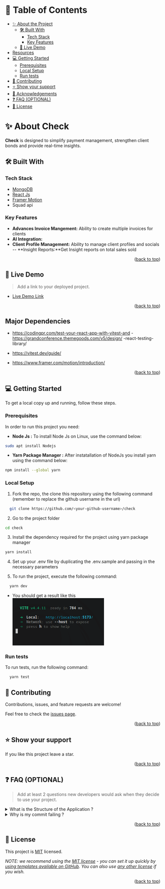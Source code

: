 <a name="readme-top"></a>

# 📗 Table of Contents

- [✨ About the Project](#about-project)
  - [🛠 Built With](#built-with)
    - [Tech Stack](#tech-stack)
    - [Key Features](#key-features)
  - [🚀 Live Demo](#live-demo)
- [Resources](#resources)
- [💻 Getting Started](#getting-started)
  - [Prerequisites](#prerequisites)
  - [Local Setup](#local-setup)
  - [Run tests](#run-tests)
- [🤝 Contributing](#contributing)
- [⭐️ Show your support](#support)
- [🙏 Acknowledgements](#acknowledgements)
- [❓ FAQ (OPTIONAL)](#faq)
- [📝 License](#license)

<!-- PROJECT DESCRIPTION -->

# ✨ About Check <a name="about-project"></a>

**Check** is designed to simplify payment management, strengthen client bonds and provide real-time insights.

## 🛠 Built With <a name="built-with"></a>

### Tech Stack <a name="tech-stack"></a>

<ul>
    <li><a href="https://reactjs.org/">MongoDB</a></li>
    <li><a href="https://tailwindcss.com/">React Js</a></li>
    <li><a href="https://www.framer.com/motion/">Framer Motion</a></li>
    <li> Squad api</li>
</ul>

<!-- Features -->

### Key Features <a name="key-features"></a>

- **Advances Invoice Mangement:** Ability to create multiple invoices for clients
- **AI Integration:**
- **Client Profile Management:** Ability to manage client profiles and socials
-- **Insight Reports:**Get Insight reports on total sales sold
<p align="right">(<a href="#readme-top">back to top</a>)</p>

<!-- LIVE DEMO -->

## 🚀 Live Demo <a name="live-demo"></a>

> Add a link to your deployed project.

- [Live Demo Link](https://luxury-torrone-154914.netlify.app/)

<p align="right">(<a href="#readme-top">back to top</a>)</p>

<!-- Resources -->

## Major Dependencies <a name="resources"></a>

- https://codingpr.com/test-your-react-app-with-vitest-and -https://grandconference.themegoods.com/v5/design/
  -react-testing-library/
- https://vitest.dev/guide/

- https://www.framer.com/motion/introduction/
<p align="right">(<a href="#readme-top">back to top</a>)</p>
<!-- GETTING STARTED -->

## 💻 Getting Started <a name="getting-started"></a>

To get a local copy up and running, follow these steps.

### Prerequisites <a name="prerequisites"></a>

In order to run this project you need:

- **Node Js :** To install Node Js on Linux, use the command below:

```sh
sudo apt install Nodejs

```

- **Yarn Package Manager :** After instatallation of NodeJs you install yarn using the command below:

```sh
npm install --global yarn
```

### Local Setup <a name="local-setup"></a>

1. Fork the repo, the clone this repository using the following command (remember to replace the github username in the url)

```sh
  git clone https://github.com/<your-github-username>/check
```

2. Go to the project folder

```sh
cd check
```

3.  Install the dependency required for the project using yarn package manager

```sh
yarn install
```

4. Set up your .env file by duplicating the .env.sample and passing in the necessary parameters

5. To run the project, execute the following command:

```sh
  yarn dev
```

- You should get a result like this
  <img src="./public/imgs/vite-setup.png" alt="vite running on localhost:5173"/>

### Run tests <a name="run-tests"></a>

To run tests, run the following command:

```sh
  yarn test
```

<!-- CONTRIBUTING -->

## 🤝 Contributing <a name="contributing"></a>

Contributions, issues, and feature requests are welcome!

Feel free to check the [issues page](../../issues/).

<p align="right">(<a href="#readme-top">back to top</a>)</p>

<!-- SUPPORT -->

## ⭐️ Show your support <a name="support"></a>

If you like this project leave a star.

<p align="right">(<a href="#readme-top">back to top</a>)</p>

## ❓ FAQ (OPTIONAL) <a name="faq"></a>

> Add at least 2 questions new developers would ask when they decide to use your project.

<details>
  <summary>What is the Structure of the Application ?</summary>
  <ul>
    The project follows the atomic design principle

  </ul>
</details>

<details>
  <summary>Why is my commit failing ?</summary>
  <ul>
 The application is configured to run the eslint and prettier check on the precommit stage. Read the errors properly and try to fix it
  </ul>
</details>

<p align="right">(<a href="#readme-top">back to top</a>)</p>

<!-- LICENSE -->

## 📝 License <a name="license"></a>

This project is [MIT](./LICENSE) licensed.

_NOTE: we recommend using the [MIT license](https://choosealicense.com/licenses/mit/) - you can set it up quickly by [using templates available on GitHub](https://docs.github.com/en/communities/setting-up-your-project-for-healthy-contributions/adding-a-license-to-a-repository). You can also use [any other license](https://choosealicense.com/licenses/) if you wish._

<p align="right">(<a href="#readme-top">back to top</a>)</p>
